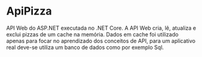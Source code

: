 # ApiPizza
API Web do ASP.NET executada no .NET Core. A API Web cria, lê, atualiza e exclui pizzas de um cache na memória.
Dados em cache foi utilizado apenas para focar no aprendizado dos conceitos de API, para um aplicativo real deve-se utiliza um banco de dados como por exemplo Sql. 
